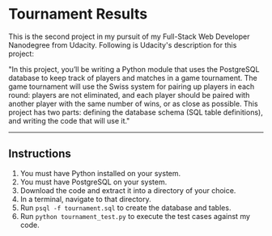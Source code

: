# Tournament Results

This is the second project in my pursuit of my Full-Stack Web Developer
Nanodegree from Udacity. Following is Udacity's description for this project:

"In this project, you’ll be writing a Python module that uses the PostgreSQL
database to keep track of players and matches in a game tournament. The game
tournament will use the Swiss system for pairing up players in each round:
players are not eliminated, and each player should be paired with another player
with the same number of wins, or as close as possible. This project has two
parts: defining the database schema (SQL table definitions), and writing the
code that will use it."

----
## Instructions
1. You must have Python installed on your system.
2. You must have PostgreSQL on your system.
3. Download the code and extract it into a directory of your choice.
4. In a terminal, navigate to that directory.
5. Run ```psql -f tournament.sql``` to create the database and tables.
6. Run ```python tournament_test.py``` to execute the test cases against my
code.